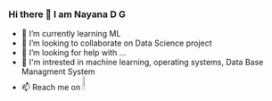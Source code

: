 ### Hi there 👋 I am Nayana D G

- 🌱 I’m currently learning ML
- 👯 I’m looking to collaborate on Data Science project
- 🤔 I’m looking for help with ...
- 💬 I'm intrested in machine learning, operating systems, Data Base Managment System
- 📫 Reach me on <a href="www.linkedin.com/in/nayana-d-g-14a75a218">
    <img src="https://img.shields.io/badge/LinkedIn-blue?style=for-the-badge&logo=linkedin&logoColor=white" width=8% alt="LinkedIn Badge"/>
  </a>
